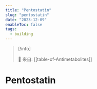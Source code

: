 ```yaml
---
title: "Pentostatin"
slug: "pentostatin"
date: "2023-12-09"
enableToc: false
tags:
  - building
---
```


> [!info]
>
> 🌱 來自: [[table-of-Antimetabolites]]

# Pentostatin


